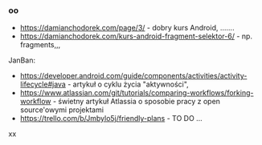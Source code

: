 ### oo
- https://damianchodorek.com/page/3/ - dobry kurs Android, .......
- https://damianchodorek.com/kurs-android-fragment-selektor-6/ -  np. fragments,,,

JanBan:
- https://developer.android.com/guide/components/activities/activity-lifecycle#java - artykuł o cyklu życia "aktywności",
- https://www.atlassian.com/git/tutorials/comparing-workflows/forking-workflow -  świetny artykuł Atlassia o sposobie pracy z open source'owymi projektami 
- https://trello.com/b/Jmbylo5j/friendly-plans -  TO DO ...

xx
